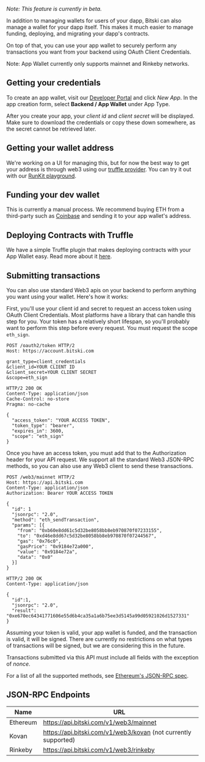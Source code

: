 _Note: This feature is currently in beta._

In addition to managing wallets for users of your dapp, Bitski can also manage a wallet for your dapp itself. This makes it much easier to manage funding, deploying, and migrating your dapp's contracts.

On top of that, you can use your app wallet to securely perform any transactions you want from your backend using OAuth Client Credentials.

Note: App Wallet currently only supports mainnet and Rinkeby networks.

## Getting your credentials

To create an app wallet, visit our [Developer Portal](https://developer.bitski.com) and click *New App*. In the app creation form, select **Backend / App Wallet** under App Type.

After you create your app, your *client id* and *client secret* will be displayed. Make sure to download the credentials or copy these down somewhere, as the secret cannot be retrieved later.

## Getting your wallet address

We're working on a UI for managing this, but for now the best way to get your address is through web3 using our <a href="https://github.com/BitskiCo/bitski-truffle-provider">truffle provider</a>. You can try it out with our <a href="https://runkit.com/pixelmatrix/get-bitski-app-wallet-address" target="_blank">RunKit playground</a>.

## Funding your dev wallet

This is currently a manual process. We recommend buying ETH from a third-party such as <a href="https://coinbase.com" target="_blank">Coinbase</a> and sending it to your app wallet's address.

## Deploying Contracts with Truffle

We have a simple Truffle plugin that makes deploying contracts with your App Wallet easy. Read more about it [here](https://github.com/BitskiCo/bitski-truffle-provider).

## Submitting transactions

You can also use standard Web3 apis on your backend to perform anything you want using your wallet. Here's how it works:

First, you'll use your client id and secret to request an access token using OAuth Client Credentials. Most platforms have a library that can handle this step for you. Your token has a relatively short lifespan, so you'll probably want to perform this step before every request. You must request the scope `eth_sign`.

```text
POST /oauth2/token HTTP/2
Host: https://account.bitski.com

grant_type=client_credentials
&client_id=YOUR CLIENT ID
&client_secret=YOUR CLIENT SECRET
&scope=eth_sign
```

```text
HTTP/2 200 OK
Content-Type: application/json
Cache-Control: no-store
Pragma: no-cache

{
  "access_token": "YOUR ACCESS TOKEN",
  "token_type": "bearer",
  "expires_in": 3600,
  "scope": "eth_sign"
}
```

Once you have an access token, you must add that to the Authorization header for your API request. We support all the standard Web3 JSON-RPC methods, so you can also use any Web3 client to send these transactions.

```text
POST /web3/mainnet HTTP/2
Host: https://api.bitski.com
Content-Type: application/json
Authorization: Bearer YOUR ACCESS TOKEN

{
  "id": 1
  "jsonrpc": "2.0",
  "method": "eth_sendTransaction",
  "params": [{
    "from": "0xb60e8dd61c5d32be8058bb8eb970870f07233155",
    "to": "0xd46e8dd67c5d32be8058bb8eb970870f07244567",
    "gas": "0x76c0",
    "gasPrice": "0x9184e72a000",
    "value": "0x9184e72a",
    "data": "0x0"
  }]
}
```

```text
HTTP/2 200 OK
Content-Type: application/json

{
  "id":1,
  "jsonrpc": "2.0",
  "result": "0xe670ec64341771606e55d6b4ca35a1a6b75ee3d5145a99d05921026d1527331"
}
```

Assuming your token is valid, your app wallet is funded, and the transaction is valid, it will be signed. There are currently no restrictions on what types of transactions will be signed, but we are considering this in the future.

Transactions submitted via this API must include all fields with the exception of _nonce_.

For a list of all the supported methods, see [Ethereum's JSON-RPC spec](https://github.com/ethereum/wiki/wiki/JSON-RPC).

## JSON-RPC Endpoints

Name | URL
-----|-----
Ethereum | https://api.bitski.com/v1/web3/mainnet
Kovan | https://api.bitski.com/v1/web3/kovan (not currently supported)
Rinkeby | https://api.bitski.com/v1/web3/rinkeby
